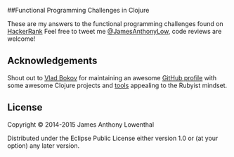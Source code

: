 ##Functional Programming Challenges in Clojure

These are my answers to the functional programming challenges found on [HackerRank](https://www.hackerrank.com/domains/fp)
Feel free to tweet me [@JamesAnthonyLow](twitter.com/JamesAnthonyLow), code reviews are welcome! 

## Acknowledgements

Shout out to [Vlad Bokov](https://razum2um.me) for maintaining an awesome [GitHub profile](github.com/razum2um) with some awesome Clojure projects and [tools](github.com/razum2um/clj-debugger) appealing to the Rubyist mindset.

## License

Copyright © 2014-2015 James Anthony Lowenthal

Distributed under the Eclipse Public License either version 1.0 or (at
your option) any later version.
